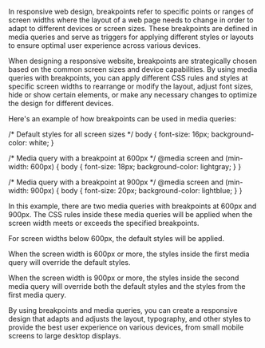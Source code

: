 In responsive web design, breakpoints refer to specific points or ranges of screen widths where the layout of a web page needs to change in order to adapt to different devices or screen sizes. These breakpoints are defined in media queries and serve as triggers for applying different styles or layouts to ensure optimal user experience across various devices.

When designing a responsive website, breakpoints are strategically chosen based on the common screen sizes and device capabilities. By using media queries with breakpoints, you can apply different CSS rules and styles at specific screen widths to rearrange or modify the layout, adjust font sizes, hide or show certain elements, or make any necessary changes to optimize the design for different devices.

Here's an example of how breakpoints can be used in media queries:

/* Default styles for all screen sizes */
body {
  font-size: 16px;
  background-color: white;
}

/* Media query with a breakpoint at 600px */
@media screen and (min-width: 600px) {
  body {
    font-size: 18px;
    background-color: lightgray;
  }
}

/* Media query with a breakpoint at 900px */
@media screen and (min-width: 900px) {
  body {
    font-size: 20px;
    background-color: lightblue;
  }
}

In this example, there are two media queries with breakpoints at 600px and 900px. The CSS rules inside these media queries will be applied when the screen width meets or exceeds the specified breakpoints.

   For screen widths below 600px, the default styles will be applied.

   When the screen width is 600px or more, the styles inside the first media query will override the default styles.

   When the screen width is 900px or more, the styles inside the second media query will override both the default styles and the styles from the first media query.
   
By using breakpoints and media queries, you can create a responsive design that adapts and adjusts the layout, typography, and other styles to provide the best user experience on various devices, from small mobile screens to large desktop displays.